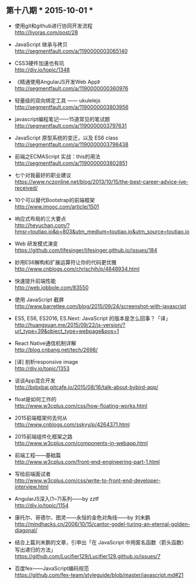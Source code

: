 ## 第十八期 * 2015-10-01 *

* 使用git和github进行协同开发流程  
http://livoras.com/post/28

* JavaScript 继承与拷贝  
http://segmentfault.com/a/1190000003065140

* CSS3硬件加速也有坑  
http://div.io/topic/1348

* 《精通使用AngularJS开发Web App》  
http://segmentfault.com/a/1190000000360976

* 轻量级的双向绑定工具 —— ukulelejs  
http://segmentfault.com/a/1190000003803956

* javascript编程笔记——15道常见的笔试题  
http://segmentfault.com/a/1190000003797631

* JavaScript 原型系统的变迁，以及 ES6 class   
http://segmentfault.com/a/1190000003798438

* 前端之ECMAScript 实战：this的用法  
http://segmentfault.com/a/1190000003802851

* 七个对我最好的职业建议  
https://www.nczonline.net/blog/2013/10/15/the-best-career-advice-ive-received/

* 10个可以替代Bootstrap的前端框架  
http://www.imooc.com/article/1501

* 响应式布局的三大要点  
http://heyuchan.com/?hmsr=toutiao.io&p=803&utm_medium=toutiao.io&utm_source=toutiao.io

* Web 研发模式演变  
https://github.com/lifesinger/lifesinger.github.io/issues/184

* 妙用ES6解构和扩展运算符让你的代码更优雅  
http://www.cnblogs.com/chrischjh/p/4848934.html

* 快速提升前端性能  
http://web.jobbole.com/83550

* 使用 JavaScript 截屏  
http://www.barretlee.com/blog/2015/09/24/screenshot-with-javascript

* ES5, ES6, ES2016, ES.Next: JavaScript 的版本是怎么回事？「译」   
http://huangxuan.me/2015/09/22/js-version/?url_type=39&object_type=webpage&pos=1

* React Native通信机制详解   
http://blog.cnbang.net/tech/2698/

* [译] 剖析responsive image   
http://div.io/topic/1353

* 谈谈App混合开发  
http://bxbxbai.gitcafe.io/2015/08/16/talk-about-bybird-app/

* float是如何工作的  
http://www.w3cplus.com/css/how-floating-works.html

* 2015前端框架何去何从  
http://www.cnblogs.com/sskyy/p/4264371.html

* 2015前端组件化框架之路  
http://www.w3cplus.com/components-in-webapp.html

* 前端工程——基础篇  
http://www.w3cplus.com/front-end-engineering-part-1.html

* 写给前端面试者  
http://www.w3cplus.com/css/write-to-front-end-developer-interview.html

* AngularJS深入(1~7)系列——by zztf  
http://div.io/topic/1154

* 康托尔、哥德尔、图灵——永恒的金色对角线——by 刘末鹏  
http://mindhacks.cn/2006/10/15/cantor-godel-turing-an-eternal-golden-diagonal/

* 结合上篇刘末鹏的文章，引申出「在 JavaScript 中用匿名函数（箭头函数）写出递归的方法」   
https://github.com/Lucifier129/Lucifier129.github.io/issues/7

* 百度fex——JavaScript编码规范  
https://github.com/fex-team/styleguide/blob/master/javascript.md#21
